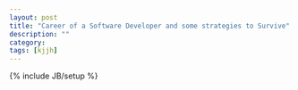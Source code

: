 ```yaml
---
layout: post
title: "Career of a Software Developer and some strategies to Survive"
description: ""
category: 
tags: [kjjh]
---
```

{% include JB/setup %}

